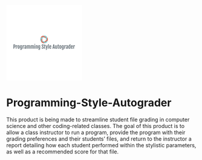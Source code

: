 <img src="https://github.com/rperiard/Programming-Style-Autograder/blob/master/logo.png">

# Programming-Style-Autograder

This product is being made to streamline student file grading in computer science and other coding-related classes. 
The goal of this product is to allow a class instructor to run a program, provide the program with their grading preferences and their students’ files, and return to the instructor a report detailing how each student performed within the stylistic parameters, as well as a recommended score for that file.

